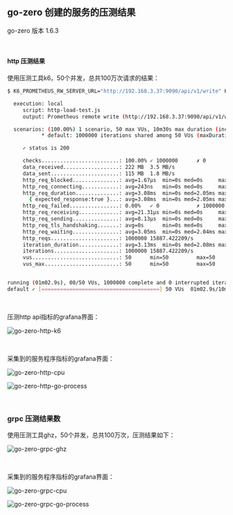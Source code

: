 ## go-zero 创建的服务的压测结果

go-zero 版本 1.6.3

<br>

#### http 压测结果

使用压测工具k6，50个并发，总共100万次请求的结果：

```bash
$ K6_PROMETHEUS_RW_SERVER_URL="http://192.168.3.37:9090/api/v1/write" K6_PROMETHEUS_RW_TREND_STATS="min,max,avg,p(95),p(99)" K6_PROMETHEUS_RW_PUSH_INTERVAL=1s k6 run -u 50 -i 1000000 -o experimental-prometheus-rw http-load-test.js

  execution: local
     script: http-load-test.js
     output: Prometheus remote write (http://192.168.3.37:9090/api/v1/write)

  scenarios: (100.00%) 1 scenario, 50 max VUs, 10m30s max duration (incl. graceful stop):
           * default: 1000000 iterations shared among 50 VUs (maxDuration: 10m0s, gracefulStop: 30s)

     ✓ status is 200

     checks.........................: 100.00% ✓ 1000000      ✗ 0
     data_received..................: 222 MB  3.5 MB/s
     data_sent......................: 115 MB  1.8 MB/s
     http_req_blocked...............: avg=1.67µs  min=0s med=0s     max=8.64ms   p(90)=0s     p(95)=0s
     http_req_connecting............: avg=243ns   min=0s med=0s     max=8.64ms   p(90)=0s     p(95)=0s
     http_req_duration..............: avg=3.08ms  min=0s med=2.05ms max=124.92ms p(90)=6.78ms p(95)=9.13ms
       { expected_response:true }...: avg=3.08ms  min=0s med=2.05ms max=124.92ms p(90)=6.78ms p(95)=9.13ms
     http_req_failed................: 0.00%   ✓ 0            ✗ 1000000
     http_req_receiving.............: avg=21.31µs min=0s med=0s     max=5.89ms   p(90)=0s     p(95)=0s
     http_req_sending...............: avg=8.13µs  min=0s med=0s     max=5.2ms    p(90)=0s     p(95)=0s
     http_req_tls_handshaking.......: avg=0s      min=0s med=0s     max=0s       p(90)=0s     p(95)=0s
     http_req_waiting...............: avg=3.05ms  min=0s med=2.04ms max=124.92ms p(90)=6.75ms p(95)=9.09ms
     http_reqs......................: 1000000 15887.422209/s
     iteration_duration.............: avg=3.13ms  min=0s med=2.08ms max=124.92ms p(90)=6.85ms p(95)=9.21ms
     iterations.....................: 1000000 15887.422209/s
     vus............................: 50      min=50         max=50
     vus_max........................: 50      min=50         max=50


running (01m02.9s), 00/50 VUs, 1000000 complete and 0 interrupted iterations
default ✓ [======================================] 50 VUs  01m02.9s/10m0s  1000000/1000000 shared iters
```

<br>

压测http api指标的grafana界面：

![go-zero-http-k6](../test/assets/go-zero/go-zero-http-k6.png)

<br>

采集到的服务程序指标的grafana界面：

![go-zero-http-cpu](../test/assets/go-zero/go-zero-http-cpu.png)

![go-zero-http-go-process](../test/assets/go-zero/go-zero-http-go-process.png)

<br>

### grpc 压测结果数

使用压测工具ghz，50个并发，总共100万次，压测结果如下：

![go-zero-grpc-ghz](../test/assets/go-zero/go-zero-grpc-ghz.png)

<br>

采集到的服务程序指标的grafana界面：

![go-zero-grpc-cpu](../test/assets/go-zero/go-zero-grpc-cpu.png)

![go-zero-grpc-go-process](../test/assets/go-zero/go-zero-grpc-go-process.png)

<br>
